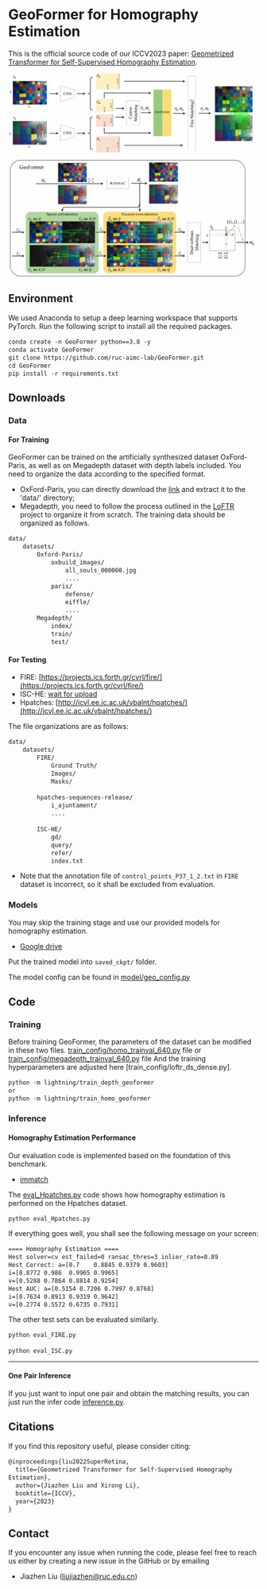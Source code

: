 # GeoFormer for Homography Estimation

[//]: # ([![PWC]&#40;https://img.shields.io/endpoint.svg?url=https://paperswithcode.com/badge/semi-supervised-keypoint-detector-and/image-registration-on-fire&#41;]&#40;https://paperswithcode.com/sota/image-registration-on-fire?p=semi-supervised-keypoint-detector-and&#41;)

This is the official source code of our ICCV2023 paper: [Geometrized Transformer for Self-Supervised Homography Estimation](https://arxiv.org/abs/...).

![illustration](./image/fig-model.jpg)

## Environment
We used Anaconda to setup a deep learning workspace that supports PyTorch. Run the following script to install all the required packages.

``` conda
conda create -n GeoFormer python==3.8 -y
conda activate GeoFormer
git clone https://github.com/ruc-aimc-lab/GeoFormer.git
cd GeoFormer
pip install -r requirements.txt
```

## Downloads

### Data
#### For Training
GeoFormer can be trained on the artificially synthesized dataset OxFord-Paris, as well as on Megadepth dataset with depth labels included. 
You need to organize the data according to the specified format.
+ OxFord-Paris, you can directly download the [link]() and extract it to the 'data/' directory;
+ Megadepth, you need to follow the process outlined in the [LoFTR]() project  to organize it from scratch.
The training data should be organized as follows.
```
data/
    datasets/
        Oxford-Paris/
            oxbuild_images/ 
                all_souls_000000.jpg
                ....
            paris/
                defense/
                eiffle/
                ....  
        Megadepth/
            index/
            train/
            test/

```
#### For Testing

+ FIRE: [https://projects.ics.forth.gr/cvrl/fire/](https://projects.ics.forth.gr/cvrl/fire/)
+ ISC-HE: [wait for upload]()
+ Hpatches: [http://icvl.ee.ic.ac.uk/vbalnt/hpatches/](http://icvl.ee.ic.ac.uk/vbalnt/hpatches/)

The file organizations are as follows:

```
data/
    datasets/
        FIRE/
            Ground Truth/
            Images/
            Masks/
        
        hpatches-sequences-release/
            i_ajuntament/
            ....
            
        ISC-HE/
            gd/
            query/
            refer/
            index.txt
```
+ Note that the annotation file of `control_points_P37_1_2.txt` in `FIRE` dataset is incorrect, so it shall be excluded from evaluation.


### Models

You may skip the training stage and use our provided models for homography estimation.
+ [Google drive](https://drive.google.com/file/d/1y4rBcpRSc6y7J34YAQv32CQgkR2_wCkZ/view?usp=drive_link)

Put the trained model into `saved_ckpt/` folder.

The model config can be found in [model/geo_config.py](model/geo_config.py)

## Code

### Training 

Before training GeoFormer,
the parameters of the dataset can be modified in these two files. [train_config/homo_trainval_640.py](train_config/homo_trainval_640.py) file or [train_config/megadepth_trainval_640.py](train_config/megadepth_trainval_640.py) file 
And the training hyperparameters are adjusted here [train_config/loftr_ds_dense.py].


```
python -m lightning/train_depth_geoformer
or
python -m lightning/train_homo_geoformer
```

### Inference

#### Homography Estimation Performance

Our evaluation code is implemented based on the foundation of this benchmark.
+ [immatch](https://github.com/GrumpyZhou/image-matching-toolbox/tree/main/immatch)

The [eval_Hpatches.py](eval_Hpatches.py) code shows how homography estimation is performed on the Hpatches dataset.
```
python eval_Hpatches.py
```
If everything goes well, you shall see the following message on your screen:
```
==== Homography Estimation ====
Hest solver=cv est_failed=0 ransac_thres=3 inlier_rate=0.89
Hest Correct: a=[0.7    0.8845 0.9379 0.9603]
i=[0.8772 0.986  0.9965 0.9965]
v=[0.5288 0.7864 0.8814 0.9254]
Hest AUC: a=[0.5154 0.7206 0.7997 0.8768]
i=[0.7634 0.8913 0.9319 0.9642]
v=[0.2774 0.5572 0.6735 0.7931]
```

The other test sets can be evaluated similarly.
```
python eval_FIRE.py

python eval_ISC.py
```
---

#### One Pair Inference
If you just want to input one pair and obtain the matching results, you can just run the infer code [inference.py](inference.py).
## Citations
If you find this repository useful, please consider citing:
```
@inproceedings{liu2022SuperRetina,
  title={Geometrized Transformer for Self-Supervised Homography Estimation},
  author={Jiazhen Liu and Xirong Li},
  booktitle={ICCV},
  year={2023}
}
```

## Contact
If you encounter any issue when running the code, please feel free to reach us either by creating a new issue in the GitHub or by emailing

+ Jiazhen Liu (liujiazhen@ruc.edu.cn)

